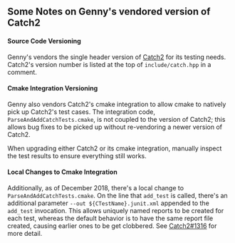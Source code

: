## Some Notes on Genny's vendored version of Catch2

#### Source Code Versioning
Genny's vendors the single header version of [Catch2](https://github.com/catchorg/Catch2)
for its testing needs. Catch2's version number is listed at the top of `include/catch.hpp` in a
comment.

#### Cmake Integration Versioning
Genny also vendors Catch2's cmake integration to allow cmake to natively pick up Catch2's
test cases. The integration code, `ParseAndAddCatchTests.cmake`, is not coupled to the version
of Catch2; this allows bug fixes to be picked up without re-vendoring a newer version of Catch2.

When upgrading either Catch2 or its cmake integration, manually inspect the test results to
ensure everything still works.

#### Local Changes to Cmake Integration
Additionally, as of December 2018, there's a local change to `ParseAndAddCatchTests.cmake`. On the
line that `add_test` is called, there's an additional parameter `--out ${CTestName}.junit.xml`
appended to the `add_test` invocation. This allows uniquely named reports to be created for
each test, whereas the default behavior is to have the same report file created, causing
earlier ones to be get clobbered. See [Catch2#1316](https://github.com/catchorg/Catch2/issues/1316) for more detail.
